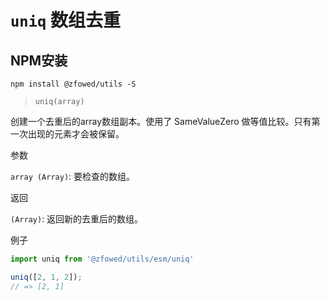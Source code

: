 # `uniq` 数组去重

## NPM安装

```shell
npm install @zfowed/utils -S
```

> `uniq(array)`

创建一个去重后的array数组副本。使用了 SameValueZero 做等值比较。只有第一次出现的元素才会被保留。

参数

`array (Array)`: 要检查的数组。

返回

`(Array)`: 返回新的去重后的数组。

例子

```javascript
import uniq from '@zfowed/utils/esm/uniq'
```

```javascript
uniq([2, 1, 2]);
// => [2, 1]
```
